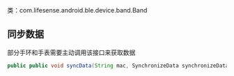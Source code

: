 类：com.lifesense.android.ble.device.band.Band
<a name="cXt4e"></a>
## 同步数据
部分手环和手表需要主动调用该接口来获取数据
```java
public public void syncData(String mac, SynchronizeData synchronizeData)
```

